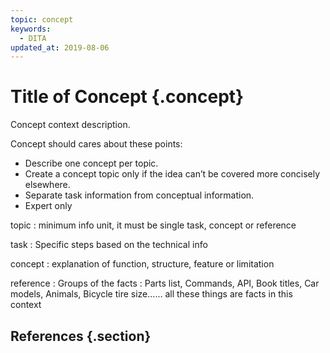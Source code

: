 ```yaml
---
topic: concept
keywords:
  - DITA
updated_at: 2019-08-06
---
```


# Title of Concept {.concept}
Concept context description.

Concept should cares about these points:

- Describe one concept per topic.
- Create a concept topic only if the idea can’t be covered more concisely elsewhere.
- Separate task information from conceptual information.
- Expert only

topic
: minimum info unit, it must be single task, concept or reference

task
: Specific steps based on the technical info

concept
: explanation of function, structure, feature or limitation

reference
: Groups of the facts
: Parts list, Commands, API, Book titles, Car models, Animals, Bicycle tire size...... all these things are facts in this context

## References {.section}
